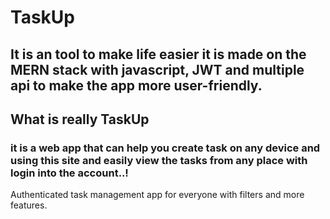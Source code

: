 # TaskUp

## It is an tool to make life easier it is made on the MERN stack with javascript, JWT and multiple api to make the app more user-friendly.

## What is really TaskUp
### it is a web app that can help you create task on any device and using this site and easily view the tasks from any place with login into the account..!
Authenticated task management app for everyone with filters and more features. 

